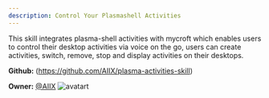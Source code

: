 ```yaml
---
description: Control Your Plasmashell Activities
---
```

This skill integrates plasma-shell activities with mycroft which enables users to control their desktop activities via voice on the go, users can create activities, switch, remove, stop and display activities on their desktops.

**Github:** (https://github.com/AIIX/plasma-activities-skill)

**Owner:** [@AIIX](https://github.com/AIIX) ![avatart](https://avatars3.githubusercontent.com/u/19663666?v=4)

